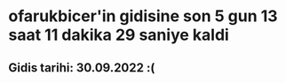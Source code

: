 # ofarukbicer'in gidisine son 5 gun 13 saat 11 dakika 29 saniye kaldi

## Gidis tarihi: 30.09.2022 :(